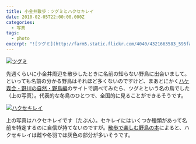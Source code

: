 ```yaml
---
title: 小金井散歩：ツグミとハクセキレイ
date: 2010-02-05T22:00:00.000Z
categories:
  - 写真
tags:
  - photo
excerpt: "![ツグミ](http://farm5.static.flickr.com/4040/4321663583_595fa06a4a_b.jpg)"
---
```


[![ツグミ](http://farm5.static.flickr.com/4040/4321663583_595fa06a4a.jpg)](http://farm5.static.flickr.com/4040/4321663583_595fa06a4a_b.jpg)

先週くらいに小金井周辺を散歩したときに名前の知らない野鳥に出会いまして。といっても名前の分かる野鳥はそれほど多くないのですけど、まあとにかく[ハケ森会・野川の自然・野鳥編](http://www.ne.jp/asahi/nogawa/hake/nature-bird.html)のサイトで調べてみたら、ツグミという名の鳥でした（上の写真）。代表的な冬鳥のひとつで、全国的に見ることができるそうです。

[![ハクセキレイ](http://farm3.static.flickr.com/2721/4321662287_be200547c0.jpg)](http://farm3.static.flickr.com/2721/4321662287_be200547c0_b.jpg)

上の写真はハクセキレイです（たぶん）。セキレイにはいくつか種類があって名前を特定するのに自信が持てないのですが。[散歩で楽しむ野鳥の本](http://www.amazon.co.jp/gp/product/4635596206?ie=UTF8&tag=yutakayamaguc-22&linkCode=xm2&camp=247&creativeASIN=4635596206)によると、ハクセキレイは雌や冬羽では灰色の部分が多いそうです。
